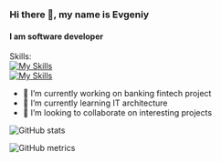 ### Hi there 👋, my name is Evgeniy
#### I am software developer

Skills:  
[![My Skills](https://skillicons.dev/icons?i=js,html,css,react,figma,nodejs,express)](https://skillicons.dev)  
[![My Skills](https://skillicons.dev/icons?i=java,spring,postgres,mongo,py,django,docker)](https://skillicons.dev)

- 🔭 I’m currently working on banking fintech project 
- 🌱 I’m currently learning IT architecture 
- 👯 I’m looking to collaborate on interesting projects 

 

![GitHub stats](https://github-readme-stats.vercel.app/api?username=evgeniymishin&show_icons=true&count_private=true)  

![GitHub metrics](https://metrics.lecoq.io/evgeniymishin)  

